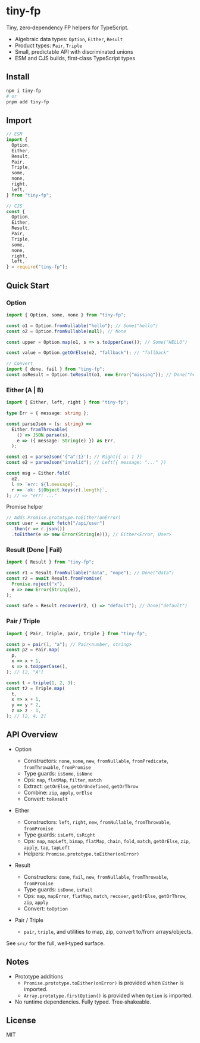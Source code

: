 # tiny-fp

Tiny, zero‑dependency FP helpers for TypeScript.

- Algebraic data types: `Option`, `Either`, `Result`
- Product types: `Pair`, `Triple`
- Small, predictable API with discriminated unions
- ESM and CJS builds, first‑class TypeScript types

## Install

```sh
npm i tiny-fp
# or
pnpm add tiny-fp
```

## Import

```ts
// ESM
import {
  Option,
  Either,
  Result,
  Pair,
  Triple,
  some,
  none,
  right,
  left,
} from "tiny-fp";

// CJS
const {
  Option,
  Either,
  Result,
  Pair,
  Triple,
  some,
  none,
  right,
  left,
} = require("tiny-fp");
```

## Quick Start

### Option

```ts
import { Option, some, none } from "tiny-fp";

const o1 = Option.fromNullable("hello"); // Some("hello")
const o2 = Option.fromNullable(null); // None

const upper = Option.map(o1, s => s.toUpperCase()); // Some("HELLO")

const value = Option.getOrElse(o2, "fallback"); // "fallback"

// Convert
import { done, fail } from "tiny-fp";
const asResult = Option.toResult(o1, new Error("missing")); // Done("hello")
```

### Either (A | B)

```ts
import { Either, left, right } from "tiny-fp";

type Err = { message: string };

const parseJson = (s: string) =>
  Either.fromThrowable(
    () => JSON.parse(s),
    e => ({ message: String(e) }) as Err,
  );

const e1 = parseJson('{"a":1}'); // Right({ a: 1 })
const e2 = parseJson("invalid"); // Left({ message: "..." })

const msg = Either.fold(
  e2,
  l => `err: ${l.message}`,
  r => `ok: ${Object.keys(r).length}`,
); // => "err: ..."
```

Promise helper

```ts
// Adds Promise.prototype.toEither(onError)
const user = await fetch("/api/user")
  .then(r => r.json())
  .toEither(e => new Error(String(e))); // Either<Error, User>
```

### Result (Done | Fail)

```ts
import { Result } from "tiny-fp";

const r1 = Result.fromNullable("data", "nope"); // Done("data")
const r2 = await Result.fromPromise(
  Promise.reject("x"),
  e => new Error(String(e)),
);

const safe = Result.recover(r2, () => "default"); // Done("default")
```

### Pair / Triple

```ts
import { Pair, Triple, pair, triple } from "tiny-fp";

const p = pair(1, "a"); // Pair<number, string>
const p2 = Pair.map(
  p,
  x => x + 1,
  s => s.toUpperCase(),
); // [2, "A"]

const t = triple(1, 2, 3);
const t2 = Triple.map(
  t,
  x => x + 1,
  y => y * 2,
  z => z - 1,
); // [2, 4, 2]
```

## API Overview

- Option
  - Constructors: `none`, `some`, `new`, `fromNullable`, `fromPredicate`, `fromThrowable`, `fromPromise`
  - Type guards: `isSome`, `isNone`
  - Ops: `map`, `flatMap`, `filter`, `match`
  - Extract: `getOrElse`, `getOrUndefined`, `getOrThrow`
  - Combine: `zip`, `apply`, `orElse`
  - Convert: `toResult`

- Either
  - Constructors: `left`, `right`, `new`, `fromNullable`, `fromThrowable`, `fromPromise`
  - Type guards: `isLeft`, `isRight`
  - Ops: `map`, `mapLeft`, `bimap`, `flatMap`, `chain`, `fold`, `match`, `getOrElse`, `zip`, `apply`, `tap`, `tapLeft`
  - Helpers: `Promise.prototype.toEither(onError)`

- Result
  - Constructors: `done`, `fail`, `new`, `fromNullable`, `fromThrowable`, `fromPromise`
  - Type guards: `isDone`, `isFail`
  - Ops: `map`, `mapError`, `flatMap`, `match`, `recover`, `getOrElse`, `getOrThrow`, `zip`, `apply`
  - Convert: `toOption`

- Pair / Triple
  - `pair`, `triple`, and utilities to map, zip, convert to/from arrays/objects.

See `src/` for the full, well‑typed surface.

## Notes

- Prototype additions
  - `Promise.prototype.toEither(onError)` is provided when `Either` is imported.
  - `Array.prototype.firstOption()` is provided when `Option` is imported.
- No runtime dependencies. Fully typed. Tree‑shakeable.

## License

MIT
